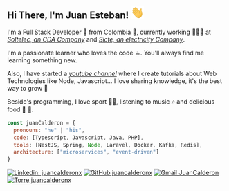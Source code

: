 <h2> Hi There, I'm Juan Esteban! <img src="https://raw.githubusercontent.com/ABSphreak/ABSphreak/master/gifs/Hi.gif" width="30px"></h2>
I'm a Full Stack Developer 🚀 from Colombia 💛, currently working 👨🏻‍💻 at <em><a href="https://www.soltelec.com/">Soltelec, an CDA Company</a></em> and <em><a href="https://sicte.com/">Sicte, an electricity Company</a></em>.


I'm a passionate learner who loves the code ☕︎. You'll always find me learning something new.

Also, I have started a <em><a href="https://www.youtube.com/channel/UCrjQ8NCnBBI4M3CZlkua8CQ" target="_blank" rel="noopener noreferrer">youtube channel</a></em> where I create tutorials about Web Technologies like Node, Javascript... I love sharing knowledge, it's the best way to grow 🚀

Beside's programming, I love sport ⛹🏼, listening to music 🎶 and delicious food 🌯 🍱.

```javascript
const juanCalderon = {
  pronouns: "he" | "his",
  code: [Typescript, Javascript, Java, PHP],
  tools: [NestJS, Spring, Node, Laravel, Docker, Kafka, Redis],
  architecture: ["microservices", "event-driven"]
}
```

[![Linkedin: juancalderonx](https://img.shields.io/badge/-juancalderonx-blue?style=flatsquare&logo=Linkedin&logoColor=white&link=https://www.linkedin.com/in/juancalderonx/)](https://www.linkedin.com/in/juancalderonx/)
[![GitHub juancalderonx](https://img.shields.io/github/followers/juancalderonx?label=follow&style=social)](https://github.com/juancalderonx)
[![Gmail JuanCalderon](https://img.shields.io/badge/Gmail-juanescalderon12%40gmail.com-success)](mailto:alberthernandezdev@gmail.com)
[![Torre juancalderonx](https://img.shields.io/badge/Torre-Juan%20Calderon)](https://torre.co/juanescalderon12)
